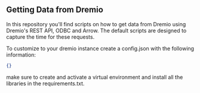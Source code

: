 ## Getting Data from Dremio

In this repository you'll find scripts on how to get data from Dremio using Dremio's REST API, ODBC and Arrow. The default scripts are designed to capture the time for these requests.

To customize to your dremio instance create a config.json with the following information:

```json
{}
```

make sure to create and activate a virtual environment and install all the libraries in the requirements.txt.